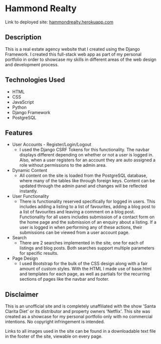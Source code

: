 # Hammond Realty

Link to deployed site:
[hammondrealty.herokuapp.com](hammondrealty.herokuapp.com)

## Description

This is a real estate agency website that I created using the Django Framework. I created this full-stack web app as part of my personal portfolio in order to showcase my skills in different areas of the web design and development process.


## Technologies Used
- HTML
- CSS
- JavaScript
- Python
- Django Framework
- PostgreSQL


## Features
- User Accounts - Register/Login/Logout
  - I used the Django CSRF Tokens for this functionality. The navbar displays different depending on whether or not a user is logged in. Also, when a user registers for an account they are auto assigned a role without permissions to the admin area.
- Dynamic Content
  - All content on the site is loaded from the PostgreSQL database, where many of the tables like through foreign keys. Content can be updated through the admin panel and changes will be reflected instantly.
- User Functionality
  - There is functionality reserved specifically for logged in users. This includes adding a listing to a list of favourites, adding a blog post to a list of favourites and leaving a comment on a blog post. Functionality for all users includes submission of a contact form on the home page and the submission of an enquiry about a listing. If a user is logged in when performing any of these actions, their submissions can be viewed from a user account page.
- Search
  - There are 2 searches implemented in the site, one for each of listings and blog posts. Both searches support multiple parameters for specific results.
- Page Design
  - I used Bootstrap for the bulk of the CSS design along with a fair amount of custom styles. With the HTML I made use of base.html and templates for each page, as well as partials for the recurring sections of pages like the navbar and footer.

## Disclaimer
This is an unofficial site and is completely unaffiliated with the show 'Santa Clarita Diet' or its distributor and property owners 'Netflix'. This site was created as a showcase for my personal portfolio only with no commercial intentions. No copyright infringement is intended.

Links to all images used in the site can be found in a downloadable text file in the footer of the site, viewable on every page.

